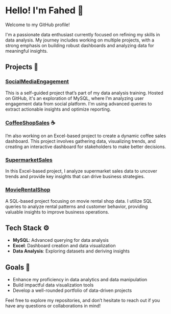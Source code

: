 # Hello! I'm Fahed 👋

Welcome to my GitHub profile!

I'm a passionate data enthusiast currently focused on refining my skills in data analysis. My journey includes working on multiple projects, with a strong emphasis on building robust dashboards and analyzing data for meaningful insights.

## Projects 🚀

### **[SocialMediaEngagement](https://github.com/F7-bit/SocialMediaEngagement-Analytics)**
This is a self-guided project that’s part of my data analysis training. Hosted on GitHub, it's an exploration of MySQL, where I’m analyzing user engagement data from social platform. I'm using advanced queries to extract actionable insights and optimize reporting.

### **[CoffeeShopSales](https://github.com/F7-bit/CoffeeShopSales-Analytics)** ☕
I’m also working on an Excel-based project to create a dynamic coffee sales dashboard. This project involves gathering data, visualizing trends, and creating an interactive dashboard for stakeholders to make better decisions.

### **[SupermarketSales](https://github.com/F7-bit/SupermarketSales-Analytics)**
In this Excel-based project, I analyze supermarket sales data to uncover trends and provide key insights that can drive business strategies.

### **[MovieRentalShop](https://github.com/F7-bit/MovieRentalShop-AnalyticsProject)**
A SQL-based project focusing on movie rental shop data. I utilize SQL queries to analyze rental patterns and customer behavior, providing valuable insights to improve business operations.

## Tech Stack ⚙️

- **MySQL**: Advanced querying for data analysis
- **Excel**: Dashboard creation and data visualization
- **Data Analysis**: Exploring datasets and deriving insights

## Goals 🎯

- Enhance my proficiency in data analytics and data manipulation
- Build impactful data visualization tools
- Develop a well-rounded portfolio of data-driven projects

Feel free to explore my repositories, and don’t hesitate to reach out if you have any questions or collaborations in mind!


